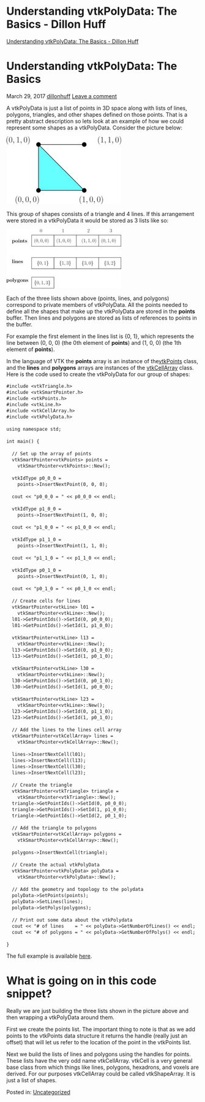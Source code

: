 # Understanding vtkPolyData: The Basics - Dillon Huff
[Understanding vtkPolyData: The Basics - Dillon Huff](http://www.dillonbhuff.com/?p=540) 

 Understanding vtkPolyData: The Basics
=====================================

March 29, 2017 [dillonhuff](http://www.dillonbhuff.com/?author=1 "Posts by dillonhuff") [Leave a comment](http://www.dillonbhuff.com/?p=540#respond)

A vtkPolyData is just a list of points in 3D space along with lists of lines, polygons, triangles, and other shapes defined on those points. That is a pretty abstract description so lets look at an example of how we could represent some shapes as a vtkPolyData. Consider the picture below:

_**[![](https://github.com/ustczzh/MyClippings/blob/main/Images/2022-12-21%2018-15-58/79038342-cc64-48fa-aba0-4d062b3c2004.jpeg?raw=true)
](http://www.dillonbhuff.com/wp-content/uploads/2017/03/vtkPolyDataShapes.jpg)**_

This group of shapes consists of a triangle and 4 lines. If this arrangement were stored in a vtkPolyData it would be stored as 3 lists like so:

[![](https://github.com/ustczzh/MyClippings/blob/main/Images/2022-12-21%2018-15-58/d2f4eccb-145f-4e79-9d28-2de84dc94475.jpeg?raw=true)
](http://www.dillonbhuff.com/wp-content/uploads/2017/03/vtkPolyDataPDPic-1.jpg)

Each of the three lists shown above (points, lines, and polygons) correspond to private members of vtkPolyData. All the points needed to define all the shapes that make up the vtkPolyData are stored in the **points** buffer. Then lines and polygons are stored as lists of references to points in the buffer.

For example the first element in the lines list is {0, 1}, which represents the line between (0, 0, 0) (the 0th element of **points**) and (1, 0, 0) (the 1th element of **points**).

In the language of VTK the **points** array is an instance of the[vtkPoints](http://www.vtk.org/doc/nightly/html/classvtkPoints.html) class, and the **lines** and **polygons** arrays are instances of the [vtkCellArray](http://www.vtk.org/doc/nightly/html/classvtkCellArray.html) class. Here is the code used to create the vtkPolyData for our group of shapes:

```
#include <vtkTriangle.h>
#include <vtkSmartPointer.h>
#include <vtkPoints.h>
#include <vtkLine.h>
#include <vtkCellArray.h>
#include <vtkPolyData.h>
 
using namespace std;
 
int main() {
 
  // Set up the array of points
  vtkSmartPointer<vtkPoints> points =
    vtkSmartPointer<vtkPoints>::New();
 
  vtkIdType p0_0_0 =
    points->InsertNextPoint(0, 0, 0);
 
  cout << "p0_0_0 = " << p0_0_0 << endl;
 
  vtkIdType p1_0_0 =
    points->InsertNextPoint(1, 0, 0);
 
  cout << "p1_0_0 = " << p1_0_0 << endl;
 
  vtkIdType p1_1_0 =
    points->InsertNextPoint(1, 1, 0);
 
  cout << "p1_1_0 = " << p1_1_0 << endl;
   
  vtkIdType p0_1_0 =
    points->InsertNextPoint(0, 1, 0);
 
  cout << "p0_1_0 = " << p0_1_0 << endl;
 
  // Create cells for lines
  vtkSmartPointer<vtkLine> l01 =
    vtkSmartPointer<vtkLine>::New();
  l01->GetPointIds()->SetId(0, p0_0_0);
  l01->GetPointIds()->SetId(1, p1_0_0);
 
  vtkSmartPointer<vtkLine> l13 =
    vtkSmartPointer<vtkLine>::New();
  l13->GetPointIds()->SetId(0, p1_0_0);
  l13->GetPointIds()->SetId(1, p0_1_0);
 
  vtkSmartPointer<vtkLine> l30 =
    vtkSmartPointer<vtkLine>::New();
  l30->GetPointIds()->SetId(0, p0_1_0);
  l30->GetPointIds()->SetId(1, p0_0_0);
 
  vtkSmartPointer<vtkLine> l23 =
    vtkSmartPointer<vtkLine>::New();
  l23->GetPointIds()->SetId(0, p1_1_0);
  l23->GetPointIds()->SetId(1, p0_1_0);
   
  // Add the lines to the lines cell array
  vtkSmartPointer<vtkCellArray> lines =
    vtkSmartPointer<vtkCellArray>::New();
 
  lines->InsertNextCell(l01);
  lines->InsertNextCell(l13);
  lines->InsertNextCell(l30);
  lines->InsertNextCell(l23);
 
  // Create the triangle
  vtkSmartPointer<vtkTriangle> triangle =
    vtkSmartPointer<vtkTriangle>::New();
  triangle->GetPointIds()->SetId(0, p0_0_0);
  triangle->GetPointIds()->SetId(1, p1_0_0);
  triangle->GetPointIds()->SetId(2, p0_1_0);
   
  // Add the triangle to polygons
  vtkSmartPointer<vtkCellArray> polygons =
    vtkSmartPointer<vtkCellArray>::New();
 
  polygons->InsertNextCell(triangle);
   
  // Create the actual vtkPolyData
  vtkSmartPointer<vtkPolyData> polyData =
    vtkSmartPointer<vtkPolyData>::New();
 
  // Add the geometry and topology to the polydata
  polyData->SetPoints(points);
  polyData->SetLines(lines);
  polyData->SetPolys(polygons);
 
  // Print out some data about the vtkPolydata
  cout << "# of lines    = " << polyData->GetNumberOfLines() << endl;
  cout << "# of polygons = " << polyData->GetNumberOfPolys() << endl;
   
}
```

The full example is available [here](https://github.com/dillonhuff/vtkpolydata_basics).

What is going on in this code snippet?
======================================

Really we are just building the three lists shown in the picture above and then wrapping a vtkPolyData around them.

First we create the points list. The important thing to note is that as we add points to the vtkPoints data structure it returns the handle (really just an offset) that will let us refer to the location of the point in the vtkPoints list.

Next we build the lists of lines and polygons using the handles for points. These lists have the very odd name vtkCellArray. vtkCell is a very general base class from which things like lines, polygons, hexadrons, and voxels are derived. For our purposes vtkCellArray could be called vtkShapeArray. It is just a list of shapes.

Posted in: [Uncategorized](http://www.dillonbhuff.com/?cat=1)